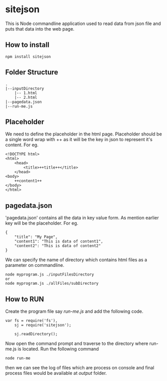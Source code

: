 sitejson
========
This is Node commandline application used to read data from json file and puts that data into the web page.

How to install
-----
````
npm install sitejson
````

Folder Structure
----
`````````
.
|--inputDirectory
	|-- 1.html
	|-- 2.html
|--pagedata.json
|--run-me.js
`````````
Placeholder
----
We need to define the placeholder in the html page. Placeholder should be a single word wrap with ++ as it will be the key in json to represent it's content.
For eg.
``````
<!DOCTYPE html>
<html>
	<head>
		<title>++title++</title>
	</head>
<body>
	++content1++  
</body>
</html> 
``````
pagedata.json
----
'pagedata.json' contains all the data in key value form. As mention earlier key will be the placeholder. 
For eg.
``````````
{
	"title": "My Page",
	"content1": "This is data of content1",
	"content2": "This is data of content2"	
}
``````````

We can specify the name of directory which contains html files as a parameter on commandline.
````
node myprogram.js ./inputFilesDirectory
or
node myprogram.js ./allFiles/subDirectory

````


How to RUN
-----
Create the program file say *run-me.js* and add the following code.
````
var fs = require('fs'),
    sj = require('sitejson');	

    sj.readDirectory();

````
Now open the command prompt and traverse to the directory where run-me.js is located.
Run the following command
```````
node run-me
```````
then we can see the log of files which are process on console and final process files would be available at *output* folder. 



	
